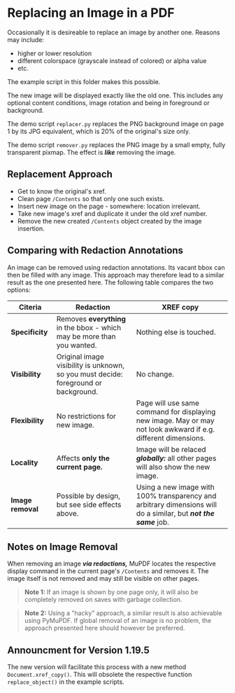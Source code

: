 # Replacing an Image in a PDF

Occasionally it is desireable to replace an image by another one. Reasons may include:

* higher or lower resolution
* different colorspace (grayscale instead of colored) or alpha value
* etc.

The example script in this folder makes this possible.

The new image will be displayed  exactly like the old one. This includes any optional content conditions, image rotation and being in foreground or background.

The demo script `replacer.py` replaces the PNG background image on page 1 by its JPG equivalent, which is 20% of the original's size only.

The demo script `remover.py` replaces the PNG image by a small empty, fully transparent pixmap. The effect is **_like_** removing the image.

## Replacement Approach

* Get to know the original's xref.
* Clean page `/Contents` so that only one such exists.
* Insert new image on the page - somewhere: location irrelevant.
* Take new image's xref and duplicate it under the old xref number.
* Remove the new created `/Contents` object created by the image insertion.

## Comparing with Redaction Annotations

An image can be removed using redaction annotations. Its vacant bbox can then be filled with any image. This approach may therefore lead to a similar result as the one presented here. The following table compares the two options:

| Citeria | Redaction | XREF copy |
|---------|-----------|-------------------|
| **Specificity** | Removes **everything** in the bbox - which may be more than you wanted.| Nothing else is touched.|
| **Visibility** | Original image visibility is unknown, so you must decide: foreground or background.| No change.|
| **Flexibility** | No restrictions for new image.| Page will use same command for displaying new image. May or may not look awkward if e.g. different dimensions.|
| **Locality** | Affects **only the current page.**| Image will be relaced **_globally:_** all other pages will also show the new image.
| **Image removal** | Possible by design, but see side effects above.| Using a new image with 100% transparency and arbitrary dimensions will do a similar, but **_not the same_** job.|

## Notes on Image Removal
When removing an image **_via redactions,_** MuPDF locates the respective display command in the current page's `/Contents` and removes it. The image itself is not removed and may still be visible on other pages.

> **Note 1:** If an image is shown by one page only, it will also be completely removed on saves with garbage collection.

> **Note 2:** Using a "hacky" approach, a similar result is also achievable using PyMuPDF. If global removal of an image is no problem, the approach presented here should however be preferred.

## Announcment for Version 1.19.5
The new version will facilitate this process with a new method `Document.xref_copy()`. This will obsolete the respective function ``replace_object()`` in the example scripts.